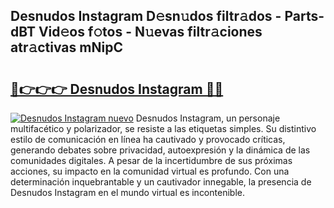 ## Desnudos Instagram D𝚎sn𝚞dos filtr𝚊dos - Parts-dBT Vid𝚎os f𝚘tos - N𝚞evas filtr𝚊ciones atr𝚊ctivas mNipC

# <h2><a href="http://mb1w3sl.tromn.icu/?c=Desnudos+Instagram">🔗👉👉👉 Desnudos Instagram 🔗🔗</a></h2>

[![Desnudos Instagram nuevo](https://i.imgur.com/pEAQMta.gif)](http://mb1w3sl.tromn.icu/?c=Desnudos+Instagram)
Desnudos Instagram, un personaje multifacético y polarizador, se resiste a las etiquetas simples. Su distintivo estilo de comunicación en línea ha cautivado y provocado críticas, generando debates sobre privacidad, autoexpresión y la dinámica de las comunidades digitales. A pesar de la incertidumbre de sus próximas acciones, su impacto en la comunidad virtual es profundo. Con una determinación inquebrantable y un cautivador innegable, la presencia de Desnudos Instagram en el mundo virtual es incontenible.
